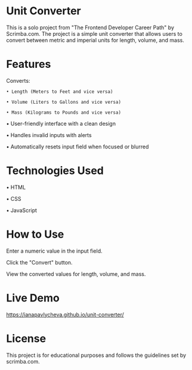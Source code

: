 # Unit Converter

This is a solo project from "The Frontend Developer Career Path" by Scrimba.com. The project is a simple unit converter that allows users to convert between metric and imperial units for length, volume, and mass.

# Features

Converts:

    • Length (Meters to Feet and vice versa)

    • Volume (Liters to Gallons and vice versa)

    • Mass (Kilograms to Pounds and vice versa)

• User-friendly interface with a clean design

• Handles invalid inputs with alerts

• Automatically resets input field when focused or blurred

# Technologies Used

• HTML

• CSS

• JavaScript

# How to Use

Enter a numeric value in the input field.

Click the "Convert" button.

View the converted values for length, volume, and mass.

# Live Demo

https://ianapavlycheva.github.io/unit-converter/

# License

This project is for educational purposes and follows the guidelines set by scrimba.com.
